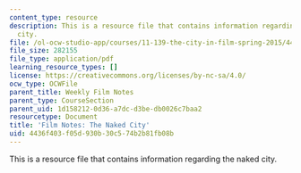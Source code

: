```yaml
---
content_type: resource
description: This is a resource file that contains information regarding the naked
  city.
file: /ol-ocw-studio-app/courses/11-139-the-city-in-film-spring-2015/4436f403f05d930b30c574b2b81fb08b_MIT11_139S15_TheNakedCity.pdf
file_size: 282155
file_type: application/pdf
learning_resource_types: []
license: https://creativecommons.org/licenses/by-nc-sa/4.0/
ocw_type: OCWFile
parent_title: Weekly Film Notes
parent_type: CourseSection
parent_uid: 1d158212-0d36-a7dc-d3be-db0026c7baa2
resourcetype: Document
title: 'Film Notes: The Naked City'
uid: 4436f403-f05d-930b-30c5-74b2b81fb08b
---
```

This is a resource file that contains information regarding the naked city.